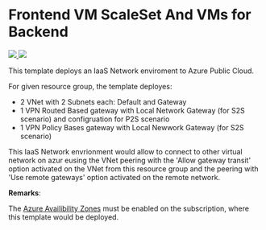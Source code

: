 # Frontend VM ScaleSet And VMs for Backend
<a href="https://portal.azure.com/#create/Microsoft.Template/uri/https%3A%2F%2Fraw.githubusercontent.com%2FSoruk%2FAzureRMTemplates%2Fmaster%2FNetworkVPNGateways%2Ftemplate.json" target="_blank">
    <img src="http://azuredeploy.net/deploybutton.png"/>
</a>
<a href="http://armviz.io/#/?load=https%3A%2F%2Fraw.githubusercontent.com%2FSoruk%2FAzureRMTemplates%2Fmaster%2FNetworkVPNGateways%2Ftemplate.json" target="_blank">
    <img src="http://armviz.io/visualizebutton.png"/>
</a>

This template deploys an IaaS Network enviroment to Azure Public Cloud.

For given resource group, the template deployes:
* 2 VNet with 2 Subnets each: Default and Gateway
* 1 VPN Routed Based gateway with Local Network Gateway (for S2S scenario) and configruation for P2S scenario
* 1 VPN Policy Bases gateway with Local Newwork Gateway (for S2S scenario)

This IaaS Network envrionment would allow to connect to other virtual network on azur eusing the VNet peering with the 'Allow gateway transit' option activated on the VNet from this resource group and the peering with 'Use remote gateways' option activated on the remote network.

**Remarks**:

The [Azure Availibility Zones](http://aka.ms/azenroll) must be enabled on the subscription, where this template would be deployed.
